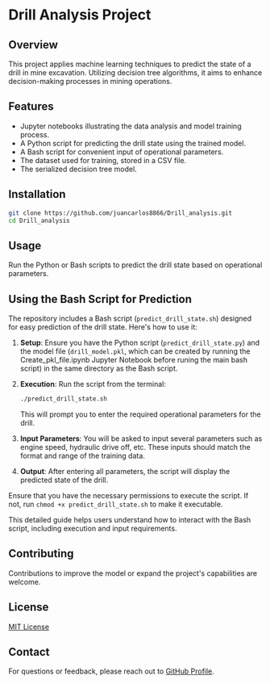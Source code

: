 # Drill Analysis Project

## Overview
This project applies machine learning techniques to predict the state of a drill in mine excavation. Utilizing decision tree algorithms, it aims to enhance decision-making processes in mining operations.

## Features
- Jupyter notebooks illustrating the data analysis and model training process.
- A Python script for predicting the drill state using the trained model.
- A Bash script for convenient input of operational parameters.
- The dataset used for training, stored in a CSV file.
- The serialized decision tree model.

## Installation
```bash
git clone https://github.com/juancarlos8866/Drill_analysis.git
cd Drill_analysis
```

## Usage
Run the Python or Bash scripts to predict the drill state based on operational parameters.

## Using the Bash Script for Prediction

The repository includes a Bash script (`predict_drill_state.sh`) designed for easy prediction of the drill state. Here's how to use it:

1. **Setup**: Ensure you have the Python script (`predict_drill_state.py`) and the model file (`drill_model.pkl`, which can be created by running the Create_pkl_file.ipynb Jupyter Notebook before runing the main bash script) in the same directory as the Bash script.

2. **Execution**: Run the script from the terminal:
   ```bash
   ./predict_drill_state.sh
   ```
   This will prompt you to enter the required operational parameters for the drill.

3. **Input Parameters**: You will be asked to input several parameters such as engine speed, hydraulic drive off, etc. These inputs should match the format and range of the training data.

4. **Output**: After entering all parameters, the script will display the predicted state of the drill.

Ensure that you have the necessary permissions to execute the script. If not, run `chmod +x predict_drill_state.sh` to make it executable.

This detailed guide helps users understand how to interact with the Bash script, including execution and input requirements.

## Contributing
Contributions to improve the model or expand the project's capabilities are welcome.

## License
[MIT License](LICENSE)

## Contact
For questions or feedback, please reach out to [GitHub Profile](https://github.com/juancarlos8866).
